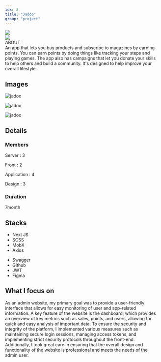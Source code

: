 ```yaml
---
idx: 3
title: "Jadoo"
group: "project"
---
```


<div class="aboutWrap">
    <div class="aboutImgWrap">
    <div class="aboutImg">
    <div class="spark">
    <img src="./images/spark.png">
    </div>
    <div class="mobile">
    <img src="./images/jadoo/jadoo.png">
    </div>
    </div>
    </div>
    <div class="about">
    <div class="aboutTitle">
    ABOUT
    </div>
    <div class="aboutContent">
    An app that lets you buy products and subscribe to magazines by earning points. You can earn points by doing things like tracking your steps and playing games. The app also has campaigns that let you donate your skills to help others and build a community. It's designed to help improve your overall lifestyle.
    </div>
    </div>
</div>

## Images

<div class="imgWrap">

<div class="projectImg">

![jadoo](./images/jadoo/jadoo01.png)

</div>
<div class="projectImg">

![jadoo](./images/jadoo/jadoo02.png)

</div>
<div class="projectImg">

![jadoo](./images/jadoo/jadoo03.png)

</div>

</div>

## Details

### Members

Server : 3

Front : 2

Application : 4

Design : 3

### Duration

7month

## Stacks

<div class='stackWrap'>
   <div class="stacks">
        <ul class="stacksList">
            <li>Next JS</li>
            <li>SCSS</li>
            <li>MobX</li>
            <li>Axios</li>
        </ul>
    </div>
    <div class="stacks">
        <ul class="stacksList">
            <li>Swagger</li>
            <li>Github</li>
            <li>JWT</li>
            <li>Figma</li>
        </ul>
        </div>
   </div> 
</div>

## What I focus on

As an admin website, my primary goal was to provide a user-friendly interface that allows for easy monitoring of user and app-related information. A key feature of the website is the dashboard, which provides an overview of key metrics such as sales, points, and users, allowing for quick and easy analysis of important data.
To ensure the security and integrity of the platform, I implemented various measures such as maintaining secure login sessions, managing access tokens, and implementing strict security protocols throughout the front-end. Additionally, I took great care in ensuring that the overall design and functionality of the website is professional and meets the needs of the admin user.
